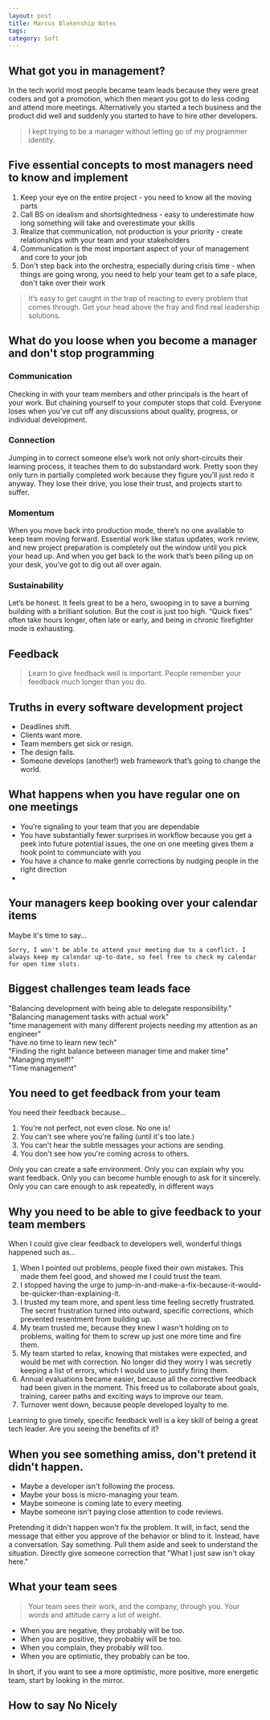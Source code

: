 ```yaml
---
layout: post
title: Marcus Blakenship Notes
tags: 
category: Soft
---
```


## What got you in management?

In the tech world most people became team leads because they were great coders and got a promotion, which then  meant you got to do less coding and attend more meetings.
Alternatively you started a tech business and the product did well and suddenly you started to have to hire other developers.

> I kept trying to be a manager without letting go of my programmer identity.  

## Five essential concepts to most managers need to know and implement

1. Keep your eye on the entire project - you need to know all the moving parts
2. Call BS on idealism and shortsightedness - easy to underestimate how long something will take and overestimate your skills  
3. Realize that communication, not production is your priority - create relationships with your team and your stakeholders  
4. Communication is the most important aspect of your of management and core to your job  
5. Don't step back into the orchestra, especially during crisis time - when things are going wrong, you need to help your team get to a safe place, don't take over their work

> It’s easy to get caught in the trap of reacting to every problem that comes through. Get your head above the fray and find real leadership solutions.  

## What do you loose when you become a manager and don't stop programming 

### Communication

Checking in with your team members and other principals is the heart of your work. But chaining yourself to your computer stops that cold. Everyone loses when you’ve cut off any discussions about quality, progress, or individual development.

### Connection

Jumping in to correct someone else’s work not only short-circuits their learning process, it teaches them to do substandard work. Pretty soon they only turn in partially completed work because they figure you’ll just redo it anyway. They lose their drive, you lose their trust, and projects start to suffer.

### Momentum

When you move back into production mode, there’s no one available to keep team moving forward. Essential work like status updates, work review, and new project preparation is completely out the window until you pick your head up. And when you get back to the work that’s been piling up on your desk, you’ve got to dig out all over again.

### Sustainability

Let’s be honest. It feels great to be a hero, swooping in to save a burning building with a brilliant solution. But the cost is just too high. “Quick fixes” often take hours longer, often late or early, and being in chronic firefighter mode is exhausting.

## Feedback

> Learn to give feedback well is important. People remember your feedback much longer than you do.  

## Truths in every software development project

* Deadlines shift.
* Clients want more.
* Team members get sick or resign.
* The design fails.
* Someone develops (another!) web framework that’s going to change the world.

## What happens when you have regular one on one meetings

* You’re signaling to your team that you are dependable 
* You have substantially fewer surprises in workflow because you get a peek into future potential issues, the one on one meeting gives them a hook point to communciate with you  
* You have a chance to make genrle corrections by nudging people in the right direction
*  
## Your managers keep booking over your calendar items

Maybe it's time to say...

~~~
Sorry, I won't be able to attend your meeting due to a conflict. I always keep my calendar up-to-date, so feel free to check my calendar for open time slots.
~~~

## Biggest challenges team leads face

"Balancing development with being able to delegate responsibility."  
"Balancing management tasks with actual work"  
"time management with many different projects needing my attention as an engineer"  
"have no time to learn new tech"  
"Finding the right balance between manager time and maker time"  
"Managing myself!"  
"Time management"  

## You need to get feedback from your team

You need their feedback because...
1. You're not perfect, not even close.  No one is!  
2. You can't see where you're failing (until it's too late.)  
3. You can't hear the subtle messages your actions are sending.  
4. You don't see how you're coming across to others.  

Only you can create a safe environment.
Only you can explain why you want feedback.
Only you can become humble enough to ask for it sincerely.
Only you can care enough to ask repeatedly, in different ways

## Why you need to be able to give feedback to your team members

When I could give clear feedback to developers well, wonderful things happened such as...

1. When I pointed out problems, people fixed their own mistakes.  This made them feel good, and showed me I could trust the team.
2. I stopped having the urge to jump-in-and-make-a-fix-because-it-would-be-quicker-than-explaining-it.
3. I trusted my team more, and spent less time feeling secretly frustrated.  The secret frustration turned into outward, specific corrections, which prevented resentment from building up.
4. My team trusted me, because they knew I wasn't holding on to problems, waiting for them to screw up just one more time and fire them.
5. My team started to relax, knowing that mistakes were expected, and would be met with correction.  No longer did they worry I was secretly keeping a list of errors, which I would use to justify firing them.
6. Annual evaluations became easier, because all the corrective feedback had been given in the moment.  This freed us to collaborate about goals, training, career paths and exciting ways to improve our team.
7. Turnover went down, because people developed loyalty to me.

Learning to give timely, specific feedback well is a key skill of being a great tech leader.  Are you seeing the benefits of it?

## When you see something amiss, don't pretend it didn't happen.

* Maybe a developer isn't following the process.
* Maybe your boss is micro-managing your team.
* Maybe someone is coming late to every meeting.
* Maybe someone isn't paying close attention to code reviews.

Pretending it didn't happen won't fix the problem.  It will, in fact, send the message that either you approve of the behavior or blind to it.
Instead, have a conversation.  Say something.  Pull them aside and seek to understand the situation.  Directly give someone correction that "What I just saw isn't okay here."  

## What your team sees

> Your team sees their work, and the company, through you.  Your words and attitude carry a lot of weight.  

* When you are negative, they probably will be too.
* When you are positive, they probably will be too.
* When you complain, they probably will too.
* When you are optimistic, they probably can be too. 

In short, if you want to see a more optimistic, more positive, more energetic team, start by looking in the mirror.

## How to say No Nicely


